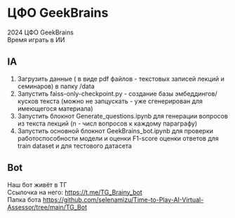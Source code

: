 # ЦФО GeekBrains
2024 ЦФО GeekBrains  
Время играть в ИИ
## IA
1. Загрузить данные ( в виде pdf файлов  - текстовых записей лекций и семинаров) в папку /data
2. Запустить faiss-only-checkpoint.py - создание базы эмбеддингов/кусков текста (можно не запцускать - уже сгенерирован для имеющегося материала)
3. Запустить блокнот Generate_questions.ipynb для генерации вопросов из текста лекций (n - числ вопросов к каждому параграфу)
4. Запустить основной блокнот GeekBrains_bot.ipynb для проверки работоспособности модели и оценки F1-score оценки ответов для train dataset и для тестового датасета

## Bot
Наш бот живёт в ТГ  
Ссылочка на него: https://t.me/TG_Brainy_bot  
Папка бота https://github.com/selenamizu/Time-to-Play-AI-Virtual-Assessor/tree/main/TG_Bot

